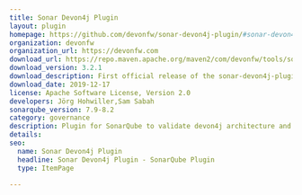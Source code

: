 ```yaml
---
title: Sonar Devon4j Plugin
layout: plugin
homepage: https://github.com/devonfw/sonar-devon4j-plugin/#sonar-devon4j-plugin
organization: devonfw
organization_url: https://devonfw.com
download_url: https://repo.maven.apache.org/maven2/com/devonfw/tools/sonar-devon4j-plugin/3.2.1/sonar-devon4j-plugin-3.2.1.jar
download_version: 3.2.1
download_description: First official release of the sonar-devon4j-plugin in the marketplace.
download_date: 2019-12-17
license: Apache Software License, Version 2.0
developers: Jörg Hohwiller,Sam Sabah
sonarqube_version: 7.9-8.2
category: governance
description: Plugin for SonarQube to validate devon4j architecture and conventions.
details: 
seo: 
  name: Sonar Devon4j Plugin
  headline: Sonar Devon4j Plugin - SonarQube Plugin
  type: ItemPage

---
```

